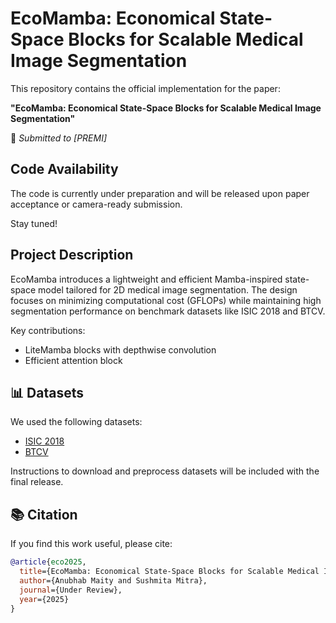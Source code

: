 # EcoMamba: Economical State-Space Blocks for Scalable Medical Image Segmentation

This repository contains the official implementation for the paper:

**"EcoMamba: Economical State-Space Blocks for Scalable Medical Image Segmentation"**

📄 *Submitted to [PREMI]*

## Code Availability

The code is currently under preparation and will be released upon paper acceptance or camera-ready submission.

Stay tuned! 

## Project Description

EcoMamba introduces a lightweight and efficient Mamba-inspired state-space model tailored for 2D medical image segmentation. The design focuses on minimizing computational cost (GFLOPs) while maintaining high segmentation performance on benchmark datasets like ISIC 2018 and BTCV.

Key contributions:
- LiteMamba blocks with depthwise convolution
- Efficient attention block

## 📊 Datasets

We used the following datasets:
- [ISIC 2018](https://challenge2018.isic-archive.com/)
- [BTCV](https://www.synapse.org/#!Synapse:syn3193805/wiki/217789)

Instructions to download and preprocess datasets will be included with the final release.

## 📚 Citation

If you find this work useful, please cite:

```bibtex
@article{eco2025,
  title={EcoMamba: Economical State-Space Blocks for Scalable Medical Image Segmentation},
  author={Anubhab Maity and Sushmita Mitra},
  journal={Under Review},
  year={2025}
}
